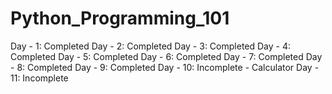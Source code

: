 # Python_Programming_101

Day - 1: Completed
Day - 2: Completed
Day - 3: Completed
Day - 4: Completed
Day - 5: Completed
Day - 6: Completed
Day - 7: Completed
Day - 8: Completed
Day - 9: Completed
Day - 10: Incomplete - Calculator
Day - 11: Incomplete
